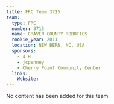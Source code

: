 ```yaml
---
title: FRC Team 3715
team:
  type: FRC
  number: 3715
  name: CRAVEN COUNTY ROBOTICS
  rookie_year: 2011
  location: NEW BERN, NC, USA
  sponsors:
    - 4-H
    - jcpenney
    - Cherry Point Community Center
  links:
    Website: 
---
```

No content has been added for this team